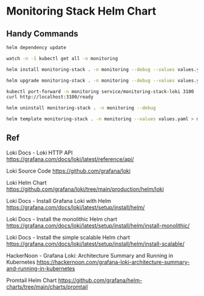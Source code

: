 # Monitoring Stack Helm Chart

## Handy Commands

```bash
helm dependency update

watch -n -1 kubectl get all -n monitoring

helm install monitoring-stack . -n monitoring --debug --values values.yaml

helm upgrade monitoring-stack . -n monitoring --debug --values values.yaml

kubectl port-forward -n monitoring service/monitoring-stack-loki 3100
curl http://localhost:3100/ready

helm uninstall monitoring-stack . -n monitoring --debug

helm template monitoring-stack . -n monitoring --values values.yaml > manifest.yaml
```

## Ref

Loki Docs - Loki HTTP API
https://grafana.com/docs/loki/latest/reference/api/

Loki Source Code
https://github.com/grafana/loki

Loki Helm Chart
https://github.com/grafana/loki/tree/main/production/helm/loki

Loki Docs - Install Grafana Loki with Helm
https://grafana.com/docs/loki/latest/setup/install/helm/

Loki Docs - Install the monolithic Helm chart
https://grafana.com/docs/loki/latest/setup/install/helm/install-monolithic/

Loki Docs - Install the simple scalable Helm chart
https://grafana.com/docs/loki/latest/setup/install/helm/install-scalable/

HackerNoon - Grafana Loki: Architecture Summary and Running in Kubernetes
https://hackernoon.com/grafana-loki-architecture-summary-and-running-in-kubernetes

Promtail Helm Chart
https://github.com/grafana/helm-charts/tree/main/charts/promtail
